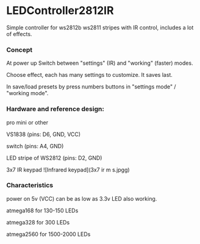 # LEDController2812IR

Simple controller for ws2812b ws2811 stripes with IR control, includes a lot of effects.

### Сoncept

At power up Switch between "settings"  (IR) and "working" (faster) modes.

Choose effect, each has many settings to customize. It saves last.

In save/load presets by press numbers buttons in  "settings mode" / "working mode".

### Hardware and reference design:

pro mini or other

VS1838 (pins: D6, GND, VCC)

switch (pins: A4, GND)

LED stripe of WS2812  (pins: D2, GND)

3x7 IR keypad
![Infrared keypad](3x7 ir m s.jpgg)

### Characteristics

power on 5v (VCC) can be as low as 3.3v LED also working.

atmega168 for 130-150 LEDs

atmega328 for 300 LEDs

atmega2560 for 1500-2000 LEDs


